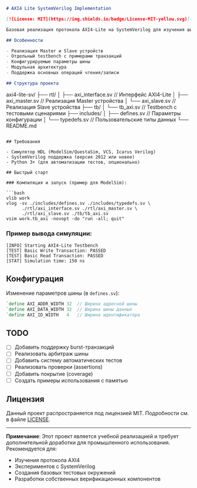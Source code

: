 ```markdown
# AXI4 Lite SystemVerilog Implementation

[![License: MIT](https://img.shields.io/badge/License-MIT-yellow.svg)](https://opensource.org/licenses/MIT)

Базовая реализация протокола AXI4-Lite на SystemVerilog для изучения шинной архитектуры и верификации цифровых систем.

## Особенности

- Реализация Master и Slave устройств
- Отдельный testbench с примерами транзакций
- Конфигурируемые параметры шины
- Модульная архитектура
- Поддержка основных операций чтения/записи

## Структура проекта

```
axi4-lite-sv/
├── rtl/
│   ├── axi_interface.sv    // Интерфейс AXI4-Lite
│   ├── axi_master.sv       // Реализация Master устройства
│   └── axi_slave.sv        // Реализация Slave устройства
├── tb/
│   └── tb_axi.sv          // Testbench с тестовыми сценариями
├── includes/
│   ├── defines.sv         // Параметры конфигурации
│   └── typedefs.sv        // Пользовательские типы данных
└── README.md
```

## Требования

- Симулятор HDL (ModelSim/QuestaSim, VCS, Icarus Verilog)
- SystemVerilog поддержка (версия 2012 или новее)
- Python 3+ (для автоматизации тестов, опционально)

## Быстрый старт

### Компиляция и запуск (пример для ModelSim):

```bash
vlib work
vlog -sv ./includes/defines.sv ./includes/typedefs.sv \
      ./rtl/axi_interface.sv ./rtl/axi_master.sv \
      ./rtl/axi_slave.sv ./tb/tb_axi.sv
vsim work.tb_axi -novopt -do "run -all; quit"
```

### Пример вывода симуляции:
```
[INFO] Starting AXI4-Lite Testbench
[TEST] Basic Write Transaction: PASSED
[TEST] Basic Read Transaction: PASSED
[STAT] Simulation time: 150 ns
```

## Конфигурация

Изменение параметров шины (в `defines.sv`):
```systemverilog
`define AXI_ADDR_WIDTH 32  // Ширина адресной шины
`define AXI_DATA_WIDTH 32  // Ширина шины данных
`define AXI_ID_WIDTH   4   // Ширина идентификатора
```

## TODO

- [ ] Добавить поддержку burst-транзакций
- [ ] Реализовать арбитраж шины
- [ ] Добавить систему автоматических тестов
- [ ] Реализовать проверки (assertions)
- [ ] Добавить покрытие (coverage)
- [ ] Создать примеры использования с памятью

## Лицензия

Данный проект распространяется под лицензией MIT. Подробности см. в файле [LICENSE](LICENSE).

---

**Примечание**: Этот проект является учебной реализацией и требует дополнительной доработки для промышленного использования. Рекомендуется для:
- Изучения протокола AXI4
- Экспериментов с SystemVerilog
- Создания базовых тестовых окружений
- Разработки собственных верификационных компонентов
```
